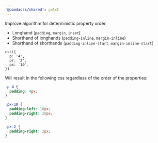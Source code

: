 ```yaml
---
'@pandacss/shared': patch
---
```


Improve algorithm for deterministic property order.

- Longhand (`padding`, `margin`, `inset`)
- Shorthand of longhands (`padding-inline`, `margin-inline`)
- Shorthand of shorthands (`padding-inline-start`, `margin-inline-start`)

```tsx
css({
  p: '4',
  pr: '2',
  px: '10',
})
```

Will result in the following css regardless of the order of the properties:

```css
.p-4 {
  padding: 4px;
}

.px-10 {
  padding-left: 10px;
  padding-right: 10px;
}

.pr-2 {
  padding-right: 2px;
}
```
